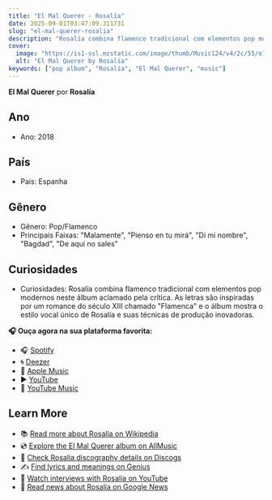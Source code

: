 ```yaml
---
title: "El Mal Querer - Rosalía"
date: 2025-09-01T03:47:09.311731
slug: "el-mal-querer-rosalia"
description: "Rosalía combina flamenco tradicional com elementos pop modernos neste álbum aclamado pela crítica."
cover:
  image: "https://is1-ssl.mzstatic.com/image/thumb/Music124/v4/2c/55/e1/2c55e13f-15d8-1c7c-1826-c5fa55deaa8f/886447217139.jpg/500x500bb.jpg"
  alt: "El Mal Querer by Rosalía"
keywords: ["pop album", "Rosalía", "El Mal Querer", "music"]
---
```


**El Mal Querer** por **Rosalía**
## Ano
- Ano: 2018
## País
- País: Espanha
## Gênero
- Gênero: Pop/Flamenco
- Principais Faixas: "Malamente", "Pienso en tu mirá", "Di mi nombre", "Bagdad", "De aquí no sales"
## Curiosidades
- Curiosidades: Rosalía combina flamenco tradicional com elementos pop modernos neste álbum aclamado pela crítica. As letras são inspiradas por um romance do século XIII chamado "Flamenca" e o álbum mostra o estilo vocal único de Rosalía e suas técnicas de produção inovadoras.



**🎧 Ouça agora na sua plataforma favorita:**

- 🎧 [Spotify](https://open.spotify.com/search/El%20Mal%20Querer%20Rosal%C3%ADa)
- 🌀 [Deezer](https://www.deezer.com/search/El%20Mal%20Querer%20Rosal%C3%ADa)
- 🍎 [Apple Music](https://music.apple.com/search?term=El%20Mal%20Querer%20Rosal%C3%ADa)
- ▶️ [YouTube](https://www.youtube.com/results?search_query=El%20Mal%20Querer%20Rosal%C3%ADa)
- 🎵 [YouTube Music](https://music.youtube.com/search?q=El%20Mal%20Querer%20Rosal%C3%ADa)

## Learn More

- 📚 [Read more about Rosalía on Wikipedia](https://en.wikipedia.org/wiki/Rosal%C3%ADa)
- 💿 [Explore the El Mal Querer album on AllMusic](https://www.allmusic.com/search/albums/El+Mal+Querer)
- 📀 [Check Rosalía discography details on Discogs](https://www.discogs.com/search/?q=El+Mal+Querer+Rosal%C3%ADa&type=all)
- ✍️ [Find lyrics and meanings on Genius](https://genius.com/search?q=El+Mal+Querer%20Rosal%C3%ADa)
- 🎤 [Watch interviews with Rosalía on YouTube](https://www.youtube.com/results?search_query=Rosalía+interview)
- 📰 [Read news about Rosalía on Google News](https://news.google.com/search?q=Rosalía)